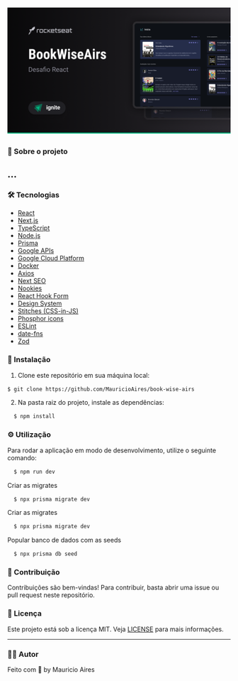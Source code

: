 # ![cover](./.github/assets/cover.png)


### 🎉 Sobre o projeto
...
---

### 🛠️ Tecnologias

- [React](https://reactjs.org/)
- [Next.js](https://nextjs.org/)
- [TypeScript](https://www.typescriptlang.org/)
- [Node.js](https://nodejs.org/)
- [Prisma](https://www.prisma.io/)
- [Google APIs](https://developers.google.com/apis)
- [Google Cloud Platform](https://cloud.google.com/)
- [Docker](https://www.docker.com/)
- [Axios](https://axios-http.com/)
- [Next SEO](https://github.com/garmeeh/next-seo)
- [Nookies](https://github.com/maticzav/nookies)
- [React Hook Form](https://react-hook-form.com/)
- [Design System](https://www.designsystem.com/)
- [Stitches (CSS-in-JS)](https://stitches.dev/)
- [Phosphor icons](https://phosphoricons.com/)
- [ESLint](https://eslint.org/)
- [date-fns](https://date-fns.org/)
- [Zod](https://github.com/colinhacks/zod)


### 🔧 Instalação

1. Clone este repositório em sua máquina local:

```bash
$ git clone https://github.com/MauricioAires/book-wise-airs
```

2. Na pasta raiz do projeto, instale as dependências:

```bash
  $ npm install
```

### ⚙️ Utilização

Para rodar a aplicação em modo de desenvolvimento, utilize o seguinte comando:

```bash
  $ npm run dev
```
Criar as migrates

```bash
  $ npx prisma migrate dev
```
Criar as migrates

```bash
  $ npx prisma migrate dev
```
Popular banco de dados com as seeds

```bash
  $ npx prisma db seed
```




### 🤝 Contribuição

Contribuições são bem-vindas! Para contribuir, basta abrir uma issue ou pull request neste repositório.

### 📝 Licença

Este projeto está sob a licença MIT.
Veja [LICENSE](LICENSE) para mais informações.

---

### 👨‍💻 Autor

Feito com 💙 by Mauricio Aires